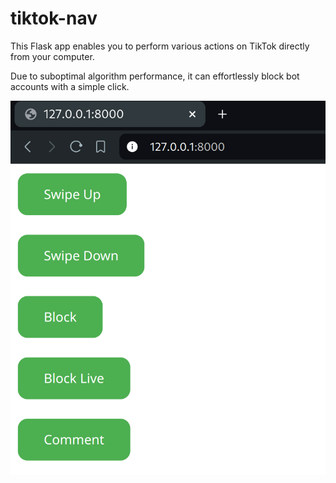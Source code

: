 # tiktok-nav

This Flask app enables you to perform various actions on TikTok directly from your computer. 

Due to suboptimal algorithm performance, it can effortlessly block bot accounts with a simple click.

![nav](https://github.com/NQevxvEtg/tiktok-nav/blob/main/app.png)
